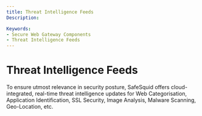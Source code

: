 ```yaml
---
title: Threat Intelligence Feeds
Description: 

Keywords:
- Secure Web Gateway Components
- Threat Intelligence Feeds
---
```


# Threat Intelligence Feeds

To ensure utmost relevance in security posture, SafeSquid offers cloud-integrated, real-time threat intelligence updates for Web Categorisation, Application Identification, SSL Security, Image Analysis, Malware Scanning, Geo-Location, etc.
